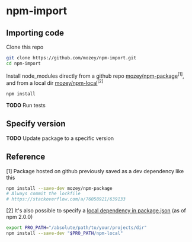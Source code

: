 # npm-import

## Importing code

Clone this repo
```bash
git clone https://github.com/mozey/npm-import.git
cd npm-import
```

Install node_modules directly from a github repo [mozey/npm-package](https://github.com/mozey/npm-package)<sup>[1]</sup>, and from a local dir [mozey/npm-local](https://github.com/mozey/npm-local)<sup>[2]</sup>
```bash
npm install
```

**TODO** Run tests


## Specify version

**TODO** Update package to a specific version


## Reference

[1] Package hosted on github previously saved as a dev dependency like this
```bash
npm install --save-dev mozey/npm-package
# Always commit the lockfile
# https://stackoverflow.com/a/76058921/639133
```

[2] It's also possible to specify a [local dependency in package.json](https://stackoverflow.com/a/26028854/639133) (as of npm 2.0.0)
```bash
export PRO_PATH="/absolute/path/to/your/projects/dir"
npm install --save-dev "$PRO_PATH/npm-local"
```